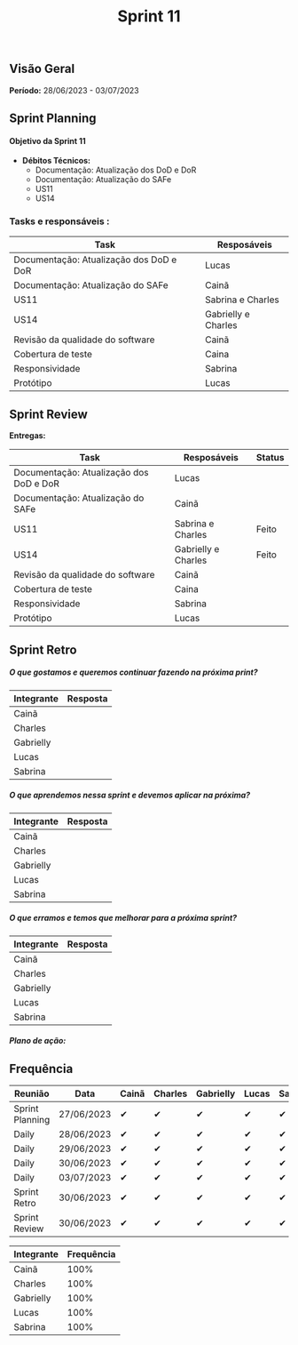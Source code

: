<h1 align="center"><b>Sprint 11</b></h1>

<br>

## Visão Geral

**Período:** 28/06/2023 - 03/07/2023 <br>


## Sprint Planning

#### Objetivo da Sprint 11
- **Débitos Técnicos:** 
    - Documentação: Atualização dos DoD e DoR
    - Documentação: Atualização do SAFe
    - US11
    - US14

### Tasks e responsáveis :

|             **Task**                 |    **Resposáveis**    | 
|--------------------------------------|-----------------------|
| Documentação: Atualização dos DoD e DoR | Lucas                 |
| Documentação: Atualização do SAFe       | Cainã                 |
| US11                                    | Sabrina e Charles     | 
| US14                                    | Gabrielly e Charles   | 
| Revisão da qualidade do software        | Cainã                 |
| Cobertura de teste                      | Caina                 | 
| Responsividade                          | Sabrina               |  
| Protótipo                               | Lucas                 | 

## Sprint Review

**Entregas:**

|                **Task**                 |    **Resposáveis**    |     **Status**   |
|-----------------------------------------|-----------------------| ---------------- |
| Documentação: Atualização dos DoD e DoR | Lucas                 |
| Documentação: Atualização do SAFe       | Cainã                 |
| US11                                    | Sabrina e Charles     | Feito            |
| US14                                    | Gabrielly e Charles   | Feito            |
| Revisão da qualidade do software        | Cainã                 |
| Cobertura de teste                      | Caina                 | 
| Responsividade                          | Sabrina               |  
| Protótipo                               | Lucas                 | 


## Sprint Retro

##### O que gostamos e queremos continuar fazendo na próxima print?
|**Integrante**|**Resposta**|
|--------------|------------|
| Cainã        | | 
| Charles      |       |
| Gabrielly    |   |
| Lucas        |       |
| Sabrina      |        |

##### O que aprendemos nessa sprint e devemos aplicar na próxima?
|**Integrante**|**Resposta**|
|--------------|------------|
| Cainã        |  |
| Charles      |       |
| Gabrielly    |       |
| Lucas        |       |
| Sabrina      |     |

##### O que erramos e temos que melhorar para a próxima sprint?
|**Integrante**|**Resposta**|
|--------------|------------|
| Cainã        |  | 
| Charles      |   |
| Gabrielly    |       |
| Lucas        |           |
| Sabrina      |   |


##### **Plano de ação:**


## Frequência

|  **Reunião**   |    **Data**    |**Cainã**| **Charles** | **Gabrielly** | **Lucas** | **Sabrina** |
|----------------|----------------| ------- |-------------|---------------|-----------|-------------|
|Sprint Planning |  27/06/2023    |   ✔     |     ✔      |      ✔     |     ✔     |     ✔      |
| Daily          |  28/06/2023    |   ✔     |     ✔      |      ✔     |     ✔     |     ✔      |
| Daily          |  29/06/2023    |   ✔     |     ✔      |      ✔     |     ✔     |     ✔      |
| Daily          |  30/06/2023    |   ✔     |     ✔      |      ✔     |     ✔     |     ✔      |
| Daily          |  03/07/2023    |   ✔     |     ✔      |      ✔     |     ✔     |     ✔      |
| Sprint Retro   |  30/06/2023    |   ✔     |     ✔      |      ✔     |     ✔     |     ✔      |
| Sprint Review  |  30/06/2023    |   ✔     |     ✔      |      ✔     |     ✔     |     ✔      |

|**Integrante**|**Frequência**|
|--------------|--------------|
| Cainã        |    100%      |
| Charles      |    100%      |
| Gabrielly    |    100%      |
| Lucas        |    100%      |
| Sabrina      |    100%      |

